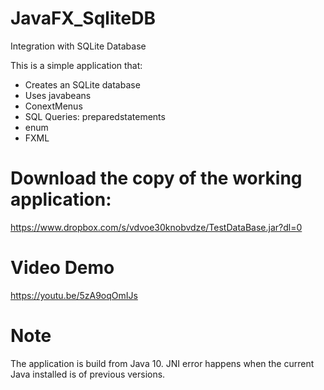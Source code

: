 # JavaFX_SqliteDB
Integration with SQLite Database

This is a simple application that:
- Creates an SQLite database
- Uses javabeans
- ConextMenus
- SQL Queries: preparedstatements
- enum
- FXML

# Download the copy of the working application:
https://www.dropbox.com/s/vdvoe30knobvdze/TestDataBase.jar?dl=0

# Video Demo
https://youtu.be/5zA9oqOmIJs

# Note
The application is build from Java 10. JNI error happens when the current Java installed is of previous versions.
